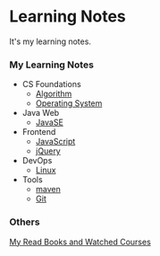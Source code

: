 # Learning Notes
It's my learning notes.



### My Learning Notes

- CS Foundations
  - [Algorithm](cs-foundations/algorithm)
  - [Operating System](cs-foundations/operating-system)
- Java Web
  - [JavaSE](java-web/basic)
- Frontend
  - [JavaScript](front-end/javascript)
  - [jQuery](front-end/jquery)
- DevOps
  - [Linux](dev-ops/linux)
- Tools
  - [maven](tools/maven)
  - [Git](tools/git)

### Others

[My Read Books and Watched Courses](read-list.md)